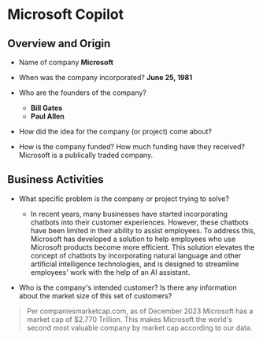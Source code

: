 # Microsoft Copilot

## Overview and Origin

* Name of company
  **Microsoft** 

* When was the company incorporated?
  **June 25, 1981**

* Who are the founders of the company?
   -  **Bill Gates** 
   -  **Paul Allen**

* How did the idea for the company (or project) come about?



* How is the company funded? How much funding have they received?
Microsoft is a publically traded company. 

## Business Activities

* What specific problem is the company or project trying to solve?
  - In recent years, many businesses have started incorporating chatbots into their 
customer experiences. However, these chatbots have been limited in their ability 
to assist employees. To address this, Microsoft has developed a solution to help 
employees who use Microsoft products become more efficient. This solution 
elevates the concept of chatbots by incorporating natural language and other 
artificial intelligence technologies, and is designed to streamline employees' 
work with the help of an AI assistant.

* Who is the company's intended customer? Is there any information about 
the market size of this set of customers?
> Per companiesmarketcap.com, as of December 2023 Microsoft has a market cap of $2.770 Trillion. 
This makes Microsoft the world's second most valuable company by market
cap according to our data.
